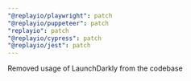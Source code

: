 ```yaml
---
"@replayio/playwright": patch
"@replayio/puppeteer": patch
"replayio": patch
"@replayio/cypress": patch
"@replayio/jest": patch
---
```


Removed usage of LaunchDarkly from the codebase
